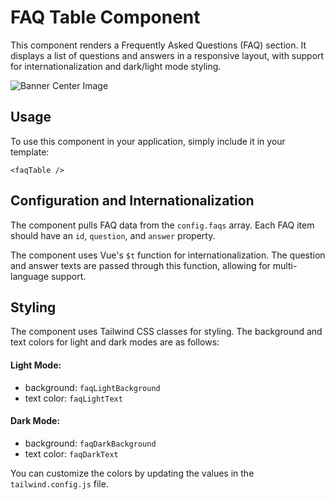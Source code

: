 # FAQ Table Component

This component renders a Frequently Asked Questions (FAQ) section. It displays a list of questions and answers in a responsive layout, with support for internationalization and dark/light mode styling.

![Banner Center Image](/BannerCenter.png)


## Usage

To use this component in your application, simply include it in your template:

```
<faqTable />
```


## Configuration and Internationalization

The component pulls FAQ data from the `config.faqs` array. Each FAQ item should have an `id`, `question`, and `answer` property.

The component uses Vue's `$t` function for internationalization. The question and answer texts are passed through this function, allowing for multi-language support.

## Styling

The component uses Tailwind CSS classes for styling. The background and text colors for light and dark modes are as follows:

#### Light Mode:

- background: `faqLightBackground`
- text color: `faqLightText`

#### Dark Mode:
- background: `faqDarkBackground`
- text color: `faqDarkText`

You can customize the colors by updating the values in the `tailwind.config.js` file.

